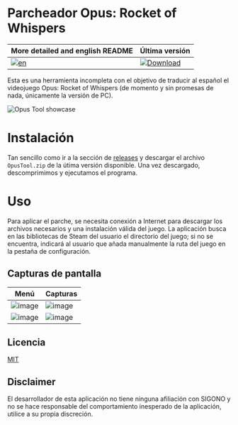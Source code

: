# Parcheador Opus: Rocket of Whispers

| More detailed and english README | Última versión |
|-------|----------
|[![en](https://img.shields.io/badge/lang-en-red.svg)](https://github.com/Domivat24/OpusTools/blob/main/README.en.md) | [![Download](https://img.shields.io/github/release/Domivat24/OpusTools.svg?maxAge=3600&label=descarga&include_prereleases)](https://github.com/Domivat24/OpusTools/releases)

Esta es una herramienta incompleta con el objetivo de traducir al español el videojuego Opus: Rocket of Whispers (de momento y sin promesas de nada, únicamente la versión de PC).

![Opus Tool showcase](https://github.com/Domivat24/OpusTools/assets/103245345/bbf488ff-d321-451d-8327-02394963006c)
# Instalación
Tan sencillo como ir a la sección de [releases](https://github.com/Domivat24/OpusTools/releases) y descargar el archivo `OpusTool.zip` de la útima versión disponible. Una vez descargado, descomprimimos y ejecutamos el programa.
# Uso
Para aplicar el parche, se necesita conexión a Internet para descargar los archivos necesarios y una instalación válida del juego.
La aplicación busca en las bibliotecas de Steam del usuario el directorio del juego; si no se encuentra, indicará al usuario que añada manualmente la ruta del juego en la pestaña de configuración.

## Capturas de pantalla
| Menú |  Capturas
|-------|----------
![image](https://github.com/Domivat24/OpusTools/assets/103245345/f1e18071-042a-4fa3-9557-6f48dfeb6b24)| ![image](https://github.com/Domivat24/OpusTools/assets/103245345/df7622d2-0455-4408-a234-f6de100a4e41)
![image](https://github.com/Domivat24/OpusTools/assets/103245345/d34d313f-7ba2-499d-bf38-0fad8a05cd19)| ![image](https://github.com/Domivat24/OpusTools/assets/103245345/3552f42f-624c-44fd-8755-4e89aace3761)

## Licencia
[MIT](https://choosealicense.com/licenses/mit/)

## Disclaimer
El desarrollador de esta aplicación no tiene ninguna afiliación con SIGONO y no se hace responsable del comportamiento inesperado de la aplicación, utilice a su propia discreción.
